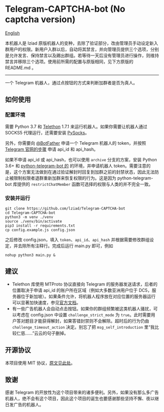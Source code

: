 # Telegram-CAPTCHA-bot (No captcha version)

[English](README-en.md)

本机器人是 Iziad 原版机器人的变种，去除了验证部分，改由管理员手动设定新入群用户的权限。新用户入群以后，自动将其禁言，并向管理员提供三个选项，分别是允许发言、保持禁言以及踢出群组。若等待一天后没有管理员进行操作，则维持禁言并移除三个选项。使用前所需的配置与原版相同，见下方原版的 README.md 。

----

一个 Telegram 机器人，通过点按钮的方式来判断加群者是否为真人。

## 如何使用

### 配置环境

需要 Python 3.7 和 [Telethon](https://github.com/LonamiWebs/Telethon) 1.7.1 来运行机器人。如果你需要让机器人通过 SOCKS5 代理运行，还需要安装 [PySocks](https://github.com/Anorov/PySocks)。

另外，你需要向 [@BotFather](https://t.me/BotFather) 申请一个 Telegram 机器人的 token，并按照 [Telegram 官网的步骤](https://core.telegram.org/api/obtaining_api_id) 申请 api_id 和 api_hash。

如果不申请 api_id 或 api_hash，也可以使用 `archive` 分支的方案，安装 Python 3.6+ 和 [python-telegram-bot 的](https://github.com/python-telegram-bot/python-telegram-bot) 的环境，并申请机器人 token。需要注意的是，这个方案无法做到在通过验证解封时回复到加群之前的封禁状态，因此无法防止被限制权限者退群重新加群来恢复权限的行为。这是因为 python-telegram-bot 库提供的 `restrictChatMember` 函数可选择的权限与人类的并不完全一致。

### 安装并运行

```
git clone https://github.com/lziad/Telegram-CAPTCHA-bot 
cd Telegram-CAPTCHA-bot
python3 -m venv ./venv
source ./venv/bin/activate
pip3 install -r requirements.txt
cp config.example.js config.json
```
之后修改 config.json，填入 `token`、`api_id`、`api_hash` 并根据需要修改群组设定，并去除所有注释行。完成后运行 main.py 即可，例如
```
nohup python3 main.py &
```

## 建议

* Telethon 库使用 MTProto 协议直接向 Telegram 的服务器发送请求，后者的位置取决于申请 api_id 的账户所在区域（例如大多数亚洲用户位于 DC5，服务器位于新加坡）。如果条件允许，将机器人程序放在对应位置的服务器运行可以显著加快速度，参见[官方文档](https://core.telegram.org/api/datacenter)。
* 有一些广告机器人会自动点击按钮。如果你的群组频繁被这类机器人骚扰，可以考虑在 config.json 中设置 `challenge_strict_mode` 为 `true`。此时需要用户答对题目才能获得解封，如果答错封禁则不会解除。超时后的行为仍由 `challenge_timeout_action` 决定。别忘了把 `msg_self_introduction` 里“我比较仁慈……”云云的句子删掉。

## 开源协议

本项目使用 MIT 协议，[原文见此处](LICENSE.md)。

## 致谢

感谢 Telegram 的开放性为这个项目带来的诸多便利。另外，如果没有那么多广告机器人，绝不会有这个项目，因此这个项目的诞生也要感谢那些坚持不懈、夜以继日发广告的机器人。
